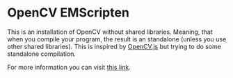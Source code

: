 # OpenCV EMScripten
This is an installation of OpenCV without shared libraries. Meaning, that when you compile your program, the result is an standalone (unless you use other shared libraries). This is inspired by [OpenCV.js](https://docs.opencv.org/4.x/d5/d10/tutorial_js_root.html) but trying to do some standalone compilation.

For more information you can visit [this link](oislas.com/blog/opencv_wasm/).
